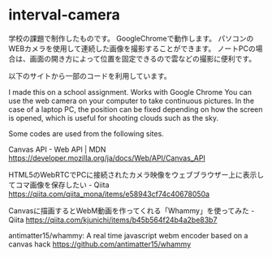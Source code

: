 # interval-camera

学校の課題で制作したものです。
GoogleChromeで動作します。
パソコンのWEBカメラを使用して連続した画像を撮影することができます。
ノートPCの場合は、画面の開き方によって位置を固定できるので雲などの撮影に便利です。

以下のサイトから一部のコードを利用しています。

I made this on a school assignment.
Works with Google Chrome
You can use the web camera on your computer to take continuous pictures.
In the case of a laptop PC, the position can be fixed depending on how the screen is opened, which is useful for shooting clouds such as the sky.

Some codes are used from the following sites.

Canvas API - Web API | MDN
<https://developer.mozilla.org/ja/docs/Web/API/Canvas_API>

HTML5のWebRTCでPCに接続されたカメラ映像をウェブブラウザー上に表示してコマ画像を保存したい - Qiita
<https://qiita.com/qiita_mona/items/e58943cf74c40678050a>

Canvasに描画するとWebM動画を作ってくれる「Whammy」を使ってみた - Qiita
<https://qiita.com/kjunichi/items/b45b564f24b4a2be83b7>

antimatter15/whammy: A real time javascript webm encoder based on a canvas hack
<https://github.com/antimatter15/whammy>
